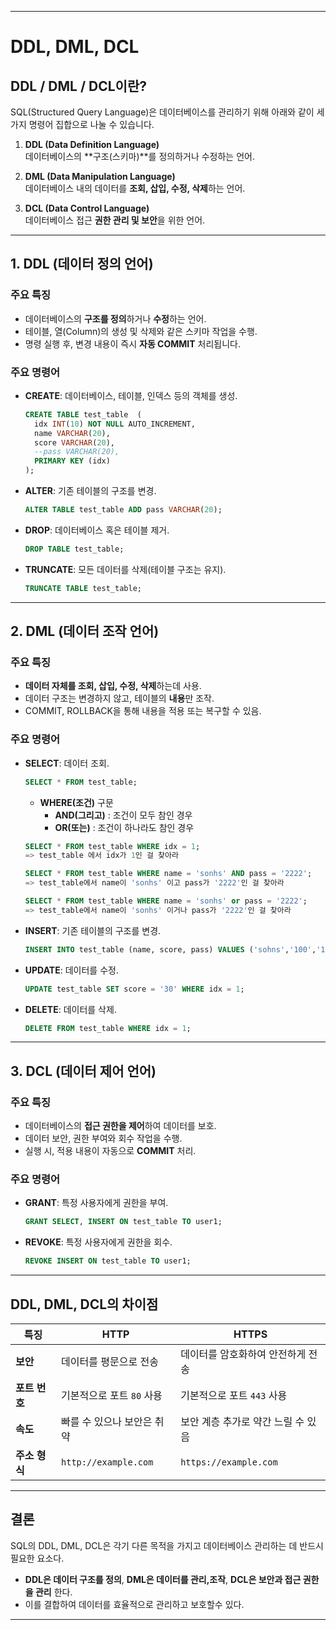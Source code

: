 <hr />

# DDL, DML, DCL

## DDL / DML / DCL이란?
SQL(Structured Query Language)은 데이터베이스를 관리하기 위해 아래와 같이 세 가지 명령어 집합으로 나눌 수 있습니다.

1. **DDL (Data Definition Language)**  
   데이터베이스의 **구조(스키마)**를 정의하거나 수정하는 언어.
   
2. **DML (Data Manipulation Language)**  
   데이터베이스 내의 데이터를 **조회, 삽입, 수정, 삭제**하는 언어.
   
3. **DCL (Data Control Language)**  
   데이터베이스 접근 **권한 관리 및 보안**을 위한 언어.

---

## 1. DDL (데이터 정의 언어)

### 주요 특징
- 데이터베이스의 **구조를 정의**하거나 **수정**하는 언어.
- 테이블, 열(Column)의 생성 및 삭제와 같은 스키마 작업을 수행.
- 명령 실행 후, 변경 내용이 즉시 **자동 COMMIT** 처리됩니다.

### 주요 명령어
- **CREATE**: 데이터베이스, 테이블, 인덱스 등의 객체를 생성.  

  ```sql
  CREATE TABLE test_table  (
    idx INT(10) NOT NULL AUTO_INCREMENT,
    name VARCHAR(20),
    score VARCHAR(20),
    --pass VARCHAR(20),
    PRIMARY KEY (idx)
  );
  ```

- **ALTER**: 기존 테이블의 구조를 변경.  

  ```sql
  ALTER TABLE test_table ADD pass VARCHAR(20);
  ```

- **DROP**: 데이터베이스 혹은 테이블 제거.

  ```sql
  DROP TABLE test_table;
  ```

- **TRUNCATE**: 모든 데이터를 삭제(테이블 구조는 유지).

  ```sql
  TRUNCATE TABLE test_table;
  ```

---

## 2. DML (데이터 조작 언어)

### 주요 특징
- **데이터 자체를 조회, 삽입, 수정, 삭제**하는데 사용.
- 데이터 구조는 변경하지 않고, 테이블의 **내용**만 조작.
- COMMIT, ROLLBACK을 통해 내용을 적용 또는 복구할 수 있음.


### 주요 명령어
- **SELECT**: 데이터 조회.  

  ```sql
  SELECT * FROM test_table;
  ```
  - **WHERE(조건)** 구문
    - **AND(그리고)** : 조건이 모두 참인 경우
    - **OR(또는)** : 조건이 하나라도 참인 경우
  
  ```sql
  SELECT * FROM test_table WHERE idx = 1;
  => test_table 에서 idx가 1인 걸 찾아라

  SELECT * FROM test_table WHERE name = 'sonhs' AND pass = '2222';
  => test_table에서 name이 'sonhs' 이고 pass가 '2222'인 걸 찾아라

  SELECT * FROM test_table WHERE name = 'sonhs' or pass = '2222';
  => test_table에서 name이 'sonhs' 이거나 pass가 '2222'인 걸 찾아라
  ```

- **INSERT**: 기존 테이블의 구조를 변경.  

  ```sql
  INSERT INTO test_table (name, score, pass) VALUES ('sohns','100','1234');
  ```

- **UPDATE**: 데이터를 수정.

  ```sql
  UPDATE test_table SET score = '30' WHERE idx = 1;
  ```

- **DELETE**: 데이터를 삭제.

  ```sql
  DELETE FROM test_table WHERE idx = 1;
  ```

---

## 3. DCL (데이터 제어 언어)

### 주요 특징
- 데이터베이스의 **접근 권한을 제어**하여 데이터를 보호.
- 데이터 보안, 권한 부여와 회수 작업을 수행.
- 실행 시, 적용 내용이 자동으로 **COMMIT** 처리.


### 주요 명령어
- **GRANT**: 특정 사용자에게 권한을 부여.  

  ```sql
  GRANT SELECT, INSERT ON test_table TO user1;
  ```

- **REVOKE**: 특정 사용자에게 권한을 회수.

  ```sql
  REVOKE INSERT ON test_table TO user1;
  ```

---

## DDL, DML, DCL의 차이점

| **특징**             | **HTTP**                              | **HTTPS**                                |
|----------------------|---------------------------------------|------------------------------------------|
| **보안**             | 데이터를 평문으로 전송               | 데이터를 암호화하여 안전하게 전송        |
| **포트 번호**         | 기본적으로 포트 `80` 사용            | 기본적으로 포트 `443` 사용               |
| **속도**             | 빠를 수 있으나 보안은 취약            | 보안 계층 추가로 약간 느릴 수 있음       |
| **주소 형식**         | `http://example.com`                 | `https://example.com`                    |

---

## 결론
SQL의 DDL, DML, DCL은 각기 다른 목적을 가지고 데이터베이스 관리하는 데 반드시 필요한 요소다.

- **DDL은 데이터 구조를 정의**, **DML은 데이터를 관리,조작**, **DCL은 보안과 접근 권한을 관리** 한다.
- 이를 결합하여 데이터를 효율적으로 관리하고 보호할수 있다.

<hr />